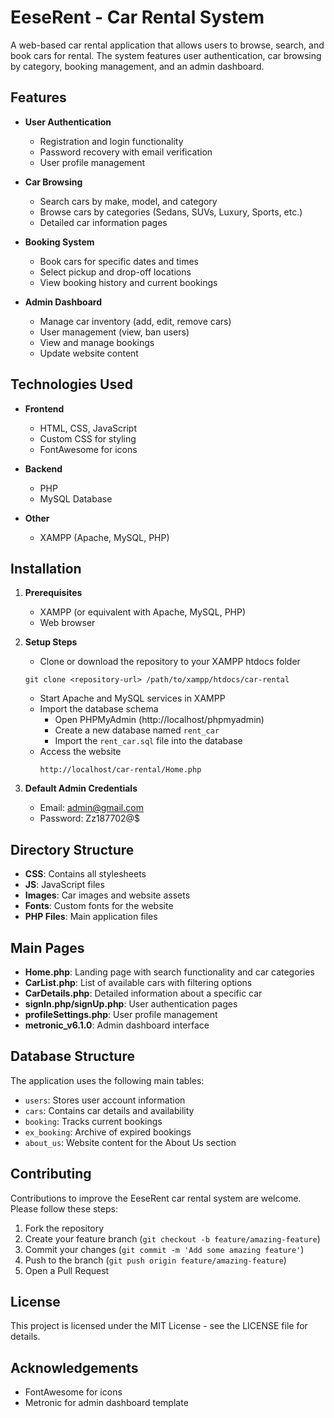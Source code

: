 # EeseRent - Car Rental System

A web-based car rental application that allows users to browse, search, and book cars for rental. The system features user authentication, car browsing by category, booking management, and an admin dashboard.

## Features

- **User Authentication**
  - Registration and login functionality
  - Password recovery with email verification
  - User profile management

- **Car Browsing**
  - Search cars by make, model, and category
  - Browse cars by categories (Sedans, SUVs, Luxury, Sports, etc.)
  - Detailed car information pages

- **Booking System**
  - Book cars for specific dates and times
  - Select pickup and drop-off locations
  - View booking history and current bookings

- **Admin Dashboard**
  - Manage car inventory (add, edit, remove cars)
  - User management (view, ban users)
  - View and manage bookings
  - Update website content

## Technologies Used

- **Frontend**
  - HTML, CSS, JavaScript
  - Custom CSS for styling
  - FontAwesome for icons

- **Backend**
  - PHP
  - MySQL Database

- **Other**
  - XAMPP (Apache, MySQL, PHP)

## Installation

1. **Prerequisites**
   - XAMPP (or equivalent with Apache, MySQL, PHP)
   - Web browser

2. **Setup Steps**
   - Clone or download the repository to your XAMPP htdocs folder
   ```
   git clone <repository-url> /path/to/xampp/htdocs/car-rental
   ```
   - Start Apache and MySQL services in XAMPP
   - Import the database schema
     - Open PHPMyAdmin (http://localhost/phpmyadmin)
     - Create a new database named `rent_car`
     - Import the `rent_car.sql` file into the database
   - Access the website
     ```
     http://localhost/car-rental/Home.php
     ```

3. **Default Admin Credentials**
   - Email: admin@gmail.com
   - Password: Zz187702@$

## Directory Structure

- **CSS**: Contains all stylesheets
- **JS**: JavaScript files
- **Images**: Car images and website assets
- **Fonts**: Custom fonts for the website
- **PHP Files**: Main application files

## Main Pages

- **Home.php**: Landing page with search functionality and car categories
- **CarList.php**: List of available cars with filtering options
- **CarDetails.php**: Detailed information about a specific car
- **signIn.php/signUp.php**: User authentication pages
- **profileSettings.php**: User profile management
- **metronic_v6.1.0**: Admin dashboard interface

## Database Structure

The application uses the following main tables:
- `users`: Stores user account information
- `cars`: Contains car details and availability
- `booking`: Tracks current bookings
- `ex_booking`: Archive of expired bookings
- `about_us`: Website content for the About Us section

## Contributing

Contributions to improve the EeseRent car rental system are welcome. Please follow these steps:
1. Fork the repository
2. Create your feature branch (`git checkout -b feature/amazing-feature`)
3. Commit your changes (`git commit -m 'Add some amazing feature'`)
4. Push to the branch (`git push origin feature/amazing-feature`)
5. Open a Pull Request

## License

This project is licensed under the MIT License - see the LICENSE file for details.

## Acknowledgements

- FontAwesome for icons
- Metronic for admin dashboard template 
